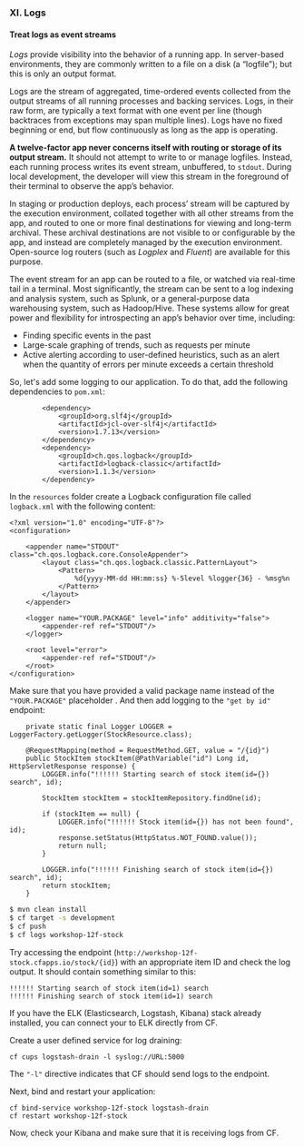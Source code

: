 ### XI. Logs
#### Treat logs as event streams

_Logs_ provide visibility into the behavior of a running app. In server-based environments, they are commonly written to a file on a disk (a “logfile”); but this is only an output format.

Logs are the stream of aggregated, time-ordered events collected from the output streams of all running processes and backing services. Logs, in their raw form, are typically a text format with one event per line (though backtraces from exceptions may span multiple lines). Logs have no fixed beginning or end, but flow continuously as long as the app is operating.

**A twelve-factor app never concerns itself with routing or storage of its output stream.** It should not attempt to write to or manage logfiles. Instead, each running process writes its event stream, unbuffered, to ```stdout```. During local development, the developer will view this stream in the foreground of their terminal to observe the app’s behavior.

In staging or production deploys, each process’ stream will be captured by the execution environment, collated together with all other streams from the app, and routed to one or more final destinations for viewing and long-term archival. These archival destinations are not visible to or configurable by the app, and instead are completely managed by the execution environment. Open-source log routers (such as _Logplex_ and _Fluent_) are available for this purpose.

The event stream for an app can be routed to a file, or watched via real-time tail in a terminal. Most significantly, the stream can be sent to a log indexing and analysis system, such as Splunk, or a general-purpose data warehousing system, such as Hadoop/Hive. These systems allow for great power and flexibility for introspecting an app’s behavior over time, including:

* Finding specific events in the past
* Large-scale graphing of trends, such as requests per minute
* Active alerting according to user-defined heuristics, such as an alert when the quantity of errors per minute exceeds a certain threshold

So, let's add some logging to our application. To do that, add the following dependencies to `pom.xml`:
```
        <dependency>
            <groupId>org.slf4j</groupId>
            <artifactId>jcl-over-slf4j</artifactId>
            <version>1.7.13</version>
        </dependency>
        <dependency>
            <groupId>ch.qos.logback</groupId>
            <artifactId>logback-classic</artifactId>
            <version>1.1.3</version>
        </dependency>
```
In the `resources` folder create a Logback configuration file called `logback.xml` with the following content:
```
<?xml version="1.0" encoding="UTF-8"?>
<configuration>

    <appender name="STDOUT" class="ch.qos.logback.core.ConsoleAppender">
        <layout class="ch.qos.logback.classic.PatternLayout">
            <Pattern>
                %d{yyyy-MM-dd HH:mm:ss} %-5level %logger{36} - %msg%n
            </Pattern>
        </layout>
    </appender>

    <logger name="YOUR.PACKAGE" level="info" additivity="false">
        <appender-ref ref="STDOUT"/>
    </logger>

    <root level="error">
        <appender-ref ref="STDOUT"/>
    </root>
</configuration>
```
Make sure that you have provided a valid package name instead of the `"YOUR.PACKAGE"` placeholder **<logger name="YOUR.PACKAGE" level="info" additivity="false">**.
And then add logging to the `"get by id"` endpoint:
```
    private static final Logger LOGGER = LoggerFactory.getLogger(StockResource.class);

    @RequestMapping(method = RequestMethod.GET, value = "/{id}")
    public StockItem stockItem(@PathVariable("id") Long id, HttpServletResponse response) {
        LOGGER.info("!!!!!! Starting search of stock item(id={}) search", id);

        StockItem stockItem = stockItemRepository.findOne(id);

        if (stockItem == null) {
            LOGGER.info("!!!!!! Stock item(id={}) has not been found", id);
            response.setStatus(HttpStatus.NOT_FOUND.value());
            return null;
        }

        LOGGER.info("!!!!!! Finishing search of stock item(id={}) search", id);
        return stockItem;
    }
```

```sh
$ mvn clean install
$ cf target -s development
$ cf push
$ cf logs workshop-12f-stock
```

Try accessing the endpoint (`http://workshop-12f-stock.cfapps.io/stock/{id}`) with an appropriate item ID and check the log output. It should contain something similar to this:
```
!!!!!! Starting search of stock item(id=1) search
!!!!!! Finishing search of stock item(id=1) search
```

If you have the ELK (Elasticsearch, Logstash, Kibana) stack already installed, you can connect your to ELK directly from CF.

Create a user defined service for log draining:
```
cf cups logstash-drain -l syslog://URL:5000
```
The `"-l"` directive indicates that CF should send logs to the endpoint.

Next, bind and restart your application:
```
cf bind-service workshop-12f-stock logstash-drain
cf restart workshop-12f-stock
```
Now, check your Kibana and make sure that it is receiving logs from CF.